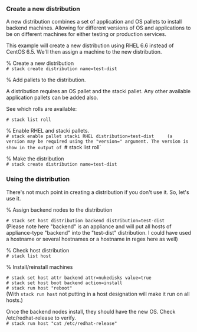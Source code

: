 ### Create a new distribution

A new distribution combines a set of application and OS pallets to install backend machines. Allowing for different versions of OS and applications to be on different machines for either testing or production services. 

This example will create a new distribution using RHEL 6.6 instead of CentOS 6.5. We'll then assign a machine to the new distribution.

% Create a new distribution  
`# stack create distribution name=test-dist`

% Add pallets to the distribution.

A distribution requires an OS pallet and the stacki pallet. Any other available application pallets can be added also.

See which rolls are available:

`# stack list roll`

% Enable RHEL and stacki pallets.    
`# stack enable pallet stacki RHEL distribution=test-dist    
(a version may be required using the "version=" argument. The version is show in the output of `# stack list roll`

% Make the distribution  
`# stack create distribution name=test-dist`

### Using the distribution

There's not much point in creating a distribution if you don't use it. So, let's use it.

% Assign backend nodes to the distribution

`# stack set host distribution backend distribution=test-dist`  
(Please note here "backend" is an appliance and will put all hosts of appliance-type "backend" into the "test-dist" distribution. I could have used a hostname or several hostnames or a hostname in regex here as well)

% Check host distribution  
`# stack list host`  

% Install/reinstall machines

`# stack set host attr backend attr=nukedisks value=true`  
`# stack set host boot backend action=install`  
`# stack run host "reboot"`  
(With `stack run host` not putting in a host designation will make it run on all hosts.)

Once the backend nodes install, they should have the new OS. Check /etc/redhat-release to verify.  
`# stack run host "cat /etc/redhat-release"`





